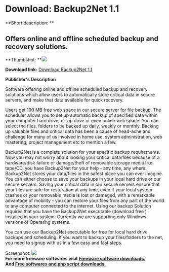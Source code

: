 # Download: Backup2Net 1.1

**Short description: **

## Offers online and offline scheduled backup and recovery solutions.

  
**Thumbshot: **![](http://www.freewarefiles.com/screenshot/backup2net_md.gif)   
  
**Download link:** [Download Backup2Net 1.1](http://freesoftwares.boysofts.com/BackupNet_program_17583.html)  
  

**Publisher's Description**  
  

Software offering online and offline scheduled backup and recovery solutions
which allow users to automatically store critical data in secure servers, and
make that data available for quick recovery.  
  
Users get 100 MB free web space in our secure server for file backup. The
scheduler allows you to set up automatic backup of specified data within your
computer hard drive, or zip drive or even online web space. You can select the
files, folders to be backed up daily, weekly or monthly. Backing up valuable
files and critical data has been a cause of head-ache and challenge for many
of us involved in home use, system administration, web mastering, project
management etc to mention a few.  
  
Backup2Net is a complete solution for your specific backup requirements. Now
you may not worry about loosing your critical data/files because of a
hardware/disk failure or damage/theft of removable storage media like tape/CD,
you have Backup2Net for your help - any time, any where. Backup2Net stores
your data/files in the safest place you can ever imagine. You can either
choose to save your backups in your local hard drive or our secure servers.
Saving your critical data in our secure servers ensure that your files are
safe for restoration at any time, even if your local system crashes or your
removable media is lost or damaged, with a remarkable advantage of mobility -
you can restore your files from any part of the world to any computer
connected to the internet. Using our backup Solution requires that you have
the Backup2Net executable (download free ) installed in your system. Currently
we are supporting only Windows versions of Operating systems.  
  
You can use our Backup2Net executable for free for local hard drive backups
and scheduling. If you want to backup your files/folders to the net, you need
to signup with us in a few easy and fast steps.

  
  
Screenshot: ![](http://www.freewarefiles.com/screenshot/backup2net.gif)  
**For more freeware softwares visit [Freeware software downloads.](http://freesoftwares.boysofts.com/)**   
**And [Free softwares and php script downloads.](http://www.boysofts.com/)**

